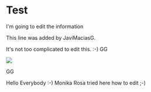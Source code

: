 # Test

I'm going to edit the information

This line was added by JaviMaciasG.

  It's not too complicated to edit this. :-) GG
 
 
 <img src="https://s3.flog.pl/media/foto/421627_dlon-z-dodatkiem_1.jpg"/>
 
 
 
 GG

Hello Everybody :-) Monika
Rosa tried here how to edit ;-)
